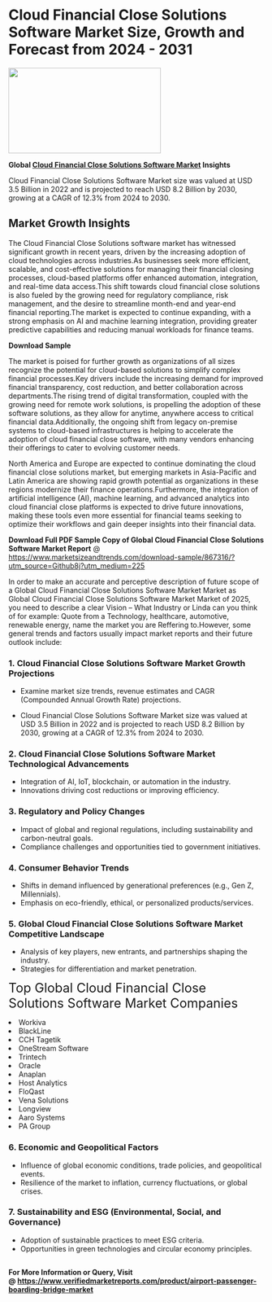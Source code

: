 <H1>Cloud Financial Close Solutions Software Market Size, Growth and Forecast from 2024 - 2031</H1><img class="aligncenter size-medium wp-image-584254" src="https://thirdeyenews.in/wp-content/uploads/2024/09/Global-Market-Research-300x168.jpeg" alt="" width="300" height="168" /><p><strong>Global&nbsp;<a href="https://www.marketsizeandtrends.com/download-sample/867316/?utm_source=Github8j?utm_medium=225">Cloud Financial Close Solutions Software Market</a> Insights</strong></p><p>Cloud Financial Close Solutions Software Market size was valued at USD 3.5 Billion in 2022 and is projected to reach USD 8.2 Billion by 2030, growing at a CAGR of 12.3% from 2024 to 2030.</p><p><h2>Market Growth Insights</h2> <p>The Cloud Financial Close Solutions software market has witnessed significant growth in recent years, driven by the increasing adoption of cloud technologies across industries.As businesses seek more efficient, scalable, and cost-effective solutions for managing their financial closing processes, cloud-based platforms offer enhanced automation, integration, and real-time data access.This shift towards cloud financial close solutions is also fueled by the growing need for regulatory compliance, risk management, and the desire to streamline month-end and year-end financial reporting.The market is expected to continue expanding, with a strong emphasis on AI and machine learning integration, providing greater predictive capabilities and reducing manual workloads for finance teams.</p> <p><strong>Download Sample</strong></p> <p>The market is poised for further growth as organizations of all sizes recognize the potential for cloud-based solutions to simplify complex financial processes.Key drivers include the increasing demand for improved financial transparency, cost reduction, and better collaboration across departments.The rising trend of digital transformation, coupled with the growing need for remote work solutions, is propelling the adoption of these software solutions, as they allow for anytime, anywhere access to critical financial data.Additionally, the ongoing shift from legacy on-premise systems to cloud-based infrastructures is helping to accelerate the adoption of cloud financial close software, with many vendors enhancing their offerings to cater to evolving customer needs.</p> <p>North America and Europe are expected to continue dominating the cloud financial close solutions market, but emerging markets in Asia-Pacific and Latin America are showing rapid growth potential as organizations in these regions modernize their finance operations.Furthermore, the integration of artificial intelligence (AI), machine learning, and advanced analytics into cloud financial close platforms is expected to drive future innovations, making these tools even more essential for financial teams seeking to optimize their workflows and gain deeper insights into their financial data.</p> <p><span class=""><strong>Download Full PDF Sample Copy of Global Cloud Financial Close Solutions Software Market Report</strong> @ <a href="https://www.marketsizeandtrends.com/download-sample/867316/?utm_source=Github8j?utm_medium=225" target="_blank">https://www.marketsizeandtrends.com/download-sample/867316/?utm_source=Github8j?utm_medium=225</a></span></p><p>In order to make an accurate and perceptive description of future scope of a Global&nbsp;Cloud Financial Close Solutions Software Market Market as Global&nbsp;Cloud Financial Close Solutions Software Market Market of 2025, you need to describe a clear Vision &ndash; What Industry or Linda can you think of for example: Quote from a Technology, healthcare, automotive, renewable energy, name the market you are Reffering to.However, some general trends and factors usually impact market reports and their future outlook include:</p><h3>1.&nbsp;<strong>Cloud Financial Close Solutions Software Market Growth Projections</strong></h3><ul><li>Examine market size trends, revenue estimates and CAGR (Compounded Annual Growth Rate) projections.</li><li><p>Cloud Financial Close Solutions Software Market size was valued at USD 3.5 Billion in 2022 and is projected to reach USD 8.2 Billion by 2030, growing at a CAGR of 12.3% from 2024 to 2030.</p></li></ul><h3>2.&nbsp;<strong>Cloud Financial Close Solutions Software Market Technological Advancements</strong></h3><ul><li>Integration of AI, IoT, blockchain, or automation in the industry.</li><li>Innovations driving cost reductions or improving efficiency.</li></ul><h3>3.&nbsp;<strong>Regulatory and Policy Changes</strong></h3><ul><li>Impact of global and regional regulations, including sustainability and carbon-neutral goals.</li><li>Compliance challenges and opportunities tied to government initiatives.</li></ul><h3>4.&nbsp;<strong>Consumer Behavior Trends</strong></h3><ul><li>Shifts in demand influenced by generational preferences (e.g., Gen Z, Millennials).</li><li>Emphasis on eco-friendly, ethical, or personalized products/services.</li></ul><h3>5.&nbsp;<strong>Global Cloud Financial Close Solutions Software Market Competitive Landscape</strong></h3><ul><li>Analysis of key players, new entrants, and partnerships shaping the industry.</li><li>Strategies for differentiation and market penetration.</li></ul><p data-pm-slice="1 1 []"><span style="color: inherit; font-family: inherit; font-size: 25px;">Top Global Cloud Financial Close Solutions Software Market Companies</span></p><div class="" data-test-id=""><p><li>Workiva</li><li> BlackLine</li><li> CCH Tagetik</li><li> OneStream Software</li><li> Trintech</li><li> Oracle</li><li> Anaplan</li><li> Host Analytics</li><li> FloQast</li><li> Vena Solutions</li><li> Longview</li><li> Aaro Systems</li><li> PA Group</li></p></div><h3>6.&nbsp;<strong>Economic and Geopolitical Factors</strong></h3><ul><li>Influence of global economic conditions, trade policies, and geopolitical events.</li><li>Resilience of the market to inflation, currency fluctuations, or global crises.</li></ul><h3>7.&nbsp;<strong>Sustainability and ESG (Environmental, Social, and Governance)</strong></h3><ul><li>Adoption of sustainable practices to meet ESG criteria.</li><li>Opportunities in green technologies and circular economy principles.</li></ul><h2><strong style="font-size: 14px;">For More Information or Query, Visit @&nbsp;</strong><a style="background-color: #ffffff; font-size: 14px;" href="https://www.marketsizeandtrends.com/report/cloud-financial-close-solutions-software-market/" target="_blank">https://www.verifiedmarketreports.com/product/airport-passenger-boarding-bridge-market</a></h2>